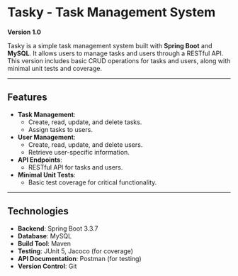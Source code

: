 # Tasky - Task Management System

**Version 1.0**

Tasky is a simple task management system built with **Spring Boot** and **MySQL**. It allows users to manage tasks and
users through a RESTful API. This version includes basic CRUD operations for tasks and users, along with minimal unit
tests and coverage.

---

## Features

- **Task Management**:
    - Create, read, update, and delete tasks.
    - Assign tasks to users.
- **User Management**:
    - Create, read, update, and delete users.
    - Retrieve user-specific information.
- **API Endpoints**:
    - RESTful API for tasks and users.
- **Minimal Unit Tests**:
    - Basic test coverage for critical functionality.

---

## Technologies

- **Backend**: Spring Boot 3.3.7
- **Database**: MySQL
- **Build Tool**: Maven
- **Testing**: JUnit 5, Jacoco (for coverage)
- **API Documentation**: Postman (for testing)
- **Version Control**: Git